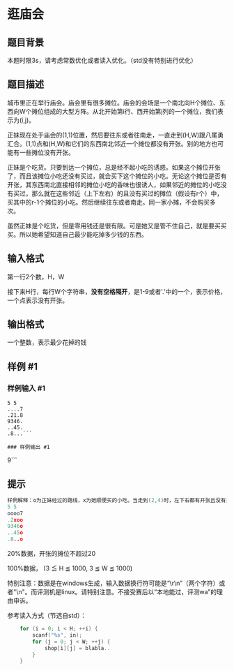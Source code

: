# 逛庙会

## 题目背景

本题时限3s，请考虑常数优化或者读入优化。（std没有特别进行优化）


## 题目描述

城市里正在举行庙会。庙会里有很多摊位。庙会的会场是一个南北向H个摊位、东西向W个摊位组成的大型方阵。从北开始第i行、西开始第j列的一个摊位，我们表示为(i,j)。


正妹现在处于庙会的(1,1)位置，然后要往东或者往南走，一直走到(H,W)跟八尾勇汇合。(1,1)点和(H,W)和它们的东西南北邻近一个摊位都没有开张。别的地方也可能有一些摊位没有开张。


正妹是个吃货。只要到达一个摊位，总是经不起小吃的诱惑。如果这个摊位开张了，而且该摊位小吃还没有买过，就会买下这个摊位的小吃。无论这个摊位是否有开张，其东西南北直接相邻的摊位小吃的香味也很诱人，如果邻近的摊位的小吃没有买过，那么就在这些邻近（上下左右）的且没有买过的摊位（假设有r个）中，买其中的r-1个摊位的小吃。然后继续往东或者南走。同一家小摊，不会购买多次。


虽然正妹是个吃货，但是零用钱还是很有限。可是她又是管不住自己，就是要买买买。所以她希望知道自己最少能吃掉多少钱的东西。


## 输入格式

第一行2个数，H，W

接下来H行，每行W个字符串，**没有空格隔开**，是1-9或者'.'中的一个，表示价格，一个点表示没有开张。


## 输出格式

一个整数，表示最少花掉的钱


## 样例 #1

### 样例输入 #1
```
5 5
....7
.21.8
9346.
..45.
.8...```

### 样例输出 #1

```
9```

## 提示

```cpp
样例解释：o为正妹经过的路线，x为她顺便买的小吃。当走到(2,4)时，左下右都有开张且没有买过的摊位，于是买左和右，继续沿着路线走。由于之后路线没有经过没有买过摊位，而且上下左右开张且没买过的摊位不超过1，所以一个都不买了。
5 5
oooo7
.2xoo
9346o
..45o
.8..o
```
20%数据，开张的摊位不超过20


100%数据， (3 ≦ H ≦ 1000, 3 ≦ W ≦ 1000) 

特别注意：数据是在windows生成，输入数据换行符可能是“\r\n”（两个字符）或者"\n"。而评测机是linux。请特别注意。不接受赛后以“本地能过，评测wa”的理由申诉。

参考读入方式（节选自std）：

```cpp
    for (i = 0; i < H; ++i) {
        scanf("%s", in);
        for (j = 0; j < W; ++j) {
            shop[i][j] = blabla..
        }
    }
```
